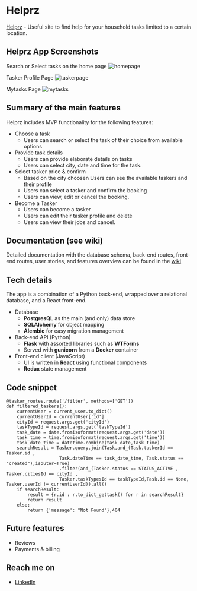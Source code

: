 # Helprz

[Helprz](https://helprz.herokuapp.com/) - Useful site to find help for your household tasks limited to a certain location.

## Helprz App Screenshots

Search or Select tasks on the home page
![homepage](https://res.cloudinary.com/dpdawijui/image/upload/w_1000,ar_16:9,c_fill,g_auto,e_sharpen/v1640815602/screencapture-helprz-herokuapp-2021-12-29-13_43_11_mbjsep.png)

Tasker Profile Page
![taskerpage](https://res.cloudinary.com/dpdawijui/image/upload/v1640816092/screencapture-helprz-herokuapp-users-5-taskers-35-2021-12-29-14_11_06_xufeu4.png)

Mytasks Page
![mytasks](https://res.cloudinary.com/dpdawijui/image/upload/w_1000,ar_1:1,c_fill,g_auto,e_art:hokusai/v1640815740/screencapture-localhost-3000-users-1-tasks-2021-12-29-14_02_48_cyjv15.png)

## Summary of the main features

Helprz includes MVP functionality for the following features:
- Choose a task
	- Users can search or select the task of their choice from available options
- Provide task details
	- Users can provide elaborate details on tasks
    - Users can select city, date and time for the task.
- Select tasker price & confirm
    -   Based on the city choosen Users can see the available   taskers and their profile
	- Users can select a tasker and confirm the booking
	- Users can view, edit or cancel the booking.
- Become a Tasker
	- Users can become a tasker
	- Users can edit their tasker profile and delete
	- Users can view their jobs and cancel.

## Documentation (see wiki)
Detailed documentation with the database schema, back-end routes, front-end routes, user stories, and features overview can be found in the [wiki](https://github.com/suchimohan/helprz/wiki)

## Tech details

The app is a combination of a Python back-end, wrapped over a relational database, and a React front-end.

- Database
	- **PostgresQL** as the main (and only) data store
	- **SQLAlchemy** for object mapping
	- **Alembic** for easy migration management
- Back-end API (Python)
	- **Flask** with assorted libraries such as **WTForms**
	- Served with **gunicorn** from a **Docker** container
- Front-end client (JavaScript)
	- UI is written in **React** using functional components
	- **Redux** state management

## Code snippet
```
@tasker_routes.route('/filter', methods=['GET'])
def filtered_taskers():
    currentUser = current_user.to_dict()
    currentUserId = currentUser['id']
    cityId = request.args.get('cityId')
    taskTypeId = request.args.get('taskTypeId')
    task_date = date.fromisoformat(request.args.get('date'))
    task_time = time.fromisoformat(request.args.get('time'))
    task_date_time = datetime.combine(task_date,task_time)
    searchResult = Tasker.query.join(Task,and_(Task.taskerId == Tasker.id ,
                    Task.dateTime == task_date_time, Task.status == "created"),isouter=True)
                    .filter(and_(Tasker.status == STATUS_ACTIVE , Tasker.citiesId == cityId ,
                    Tasker.taskTypesId == taskTypeId,Task.id == None, Tasker.userId != currentUserId)).all()
    if searchResult:
        result = {r.id : r.to_dict_gettask() for r in searchResult}
        return result
    else:
        return {'message': "Not Found"},404
```

## Future features
- Reviews
- Payments & billing

## Reach me on
- [LinkedIn](https://www.linkedin.com/in/suchitra-mohan/)

